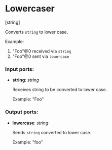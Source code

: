 # Lowercaser

[string]

Converts `string`  to lower case.

Example:
1. "Foo"@0  received via `string`
2. "Foo"@0  sent via `lowercase`

### Input ports:

* __string__: _string_

    Receives string to be converted to lower case.
    
    Example:
    "Foo"



### Output ports:

* __lowercase__: _string_

    Sends `string` converted to lower case.
    
    Example:
    "foo"



